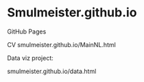 # Smulmeister.github.io
GitHub Pages

CV
smulmeister.github.io/MainNL.html

Data viz project:

smulmeister.github.io/data.html
